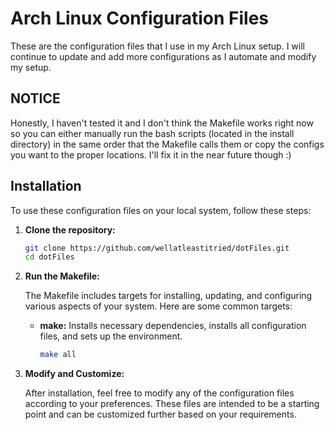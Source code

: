 # Arch Linux Configuration Files

These are the configuration files that I use in my Arch Linux setup. I will continue to update and add more configurations as I automate and modify my setup.

## NOTICE

Honestly, I haven't tested it and I don't think the Makefile works right now so you can either manually run the bash scripts (located in the install directory) in the same order that the Makefile calls them or copy the configs you want to the proper locations. I'll fix it in the near future though :)
## Installation

To use these configuration files on your local system, follow these steps:

1. **Clone the repository:**

   ```bash
   git clone https://github.com/wellatleastitried/dotFiles.git
   cd dotFiles
   ```

2. **Run the Makefile:**

   The Makefile includes targets for installing, updating, and configuring various aspects of your system. Here are some common targets:

   - **make:** Installs necessary dependencies, installs all configuration files, and sets up the environment.
     ```bash
     make all
     ```

3. **Modify and Customize:**

   After installation, feel free to modify any of the configuration files according to your preferences. These files are intended to be a starting point and can be customized further based on your requirements.
